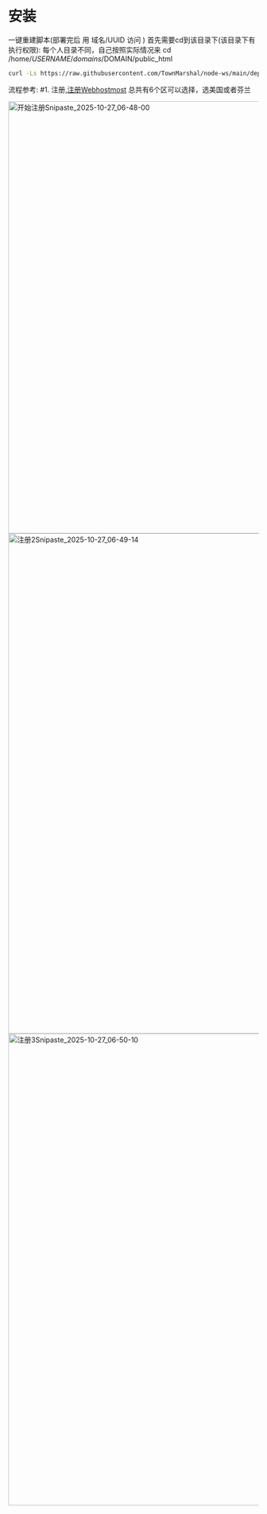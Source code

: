 # 安装  

一键重建脚本(部署完后 用 域名/UUID 访问 )
首先需要cd到该目录下(该目录下有执行权限):
每个人目录不同，自己按照实际情况来
cd  /home/$USERNAME/domains/$DOMAIN/public_html

```bash 
curl -Ls https://raw.githubusercontent.com/TownMarshal/node-ws/main/deploy.sh > deploy.sh && chmod +x deploy.sh && ./deploy.sh  

```
流程参考:
#1. 注册,[注册Webhostmost](webhostmost.com/free-web-hosting)
总共有6个区可以选择，选美国或者芬兰

<img width="1920" height="869" alt="开始注册Snipaste_2025-10-27_06-48-00" src="https://github.com/user-attachments/assets/20b151ea-28a3-4959-9cf2-495a0f0ff75d" />
<img width="1885" height="1006" alt="注册2Snipaste_2025-10-27_06-49-14" src="https://github.com/user-attachments/assets/d1ea743f-3868-4fd7-8330-245bd5a96c0d" />
<img width="1920" height="949" alt="注册3Snipaste_2025-10-27_06-50-10" src="https://github.com/user-attachments/assets/58a39d71-e3cf-4c16-b19d-ac5df9824a16" />


